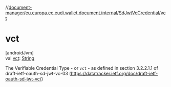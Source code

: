 //[document-manager](../../../index.md)/[eu.europa.ec.eudi.wallet.document.internal](../index.md)/[SdJwtVcCredential](index.md)/[vct](vct.md)

# vct

[androidJvm]\
val [vct](vct.md): [String](https://kotlinlang.org/api/latest/jvm/stdlib/kotlin/-string/index.html)

The Verifiable Credential Type - or `vct` - as defined in section 3.2.2.1.1 of draft-ietf-oauth-sd-jwt-vc-03 (https://datatracker.ietf.org/doc/draft-ietf-oauth-sd-jwt-vc/)
